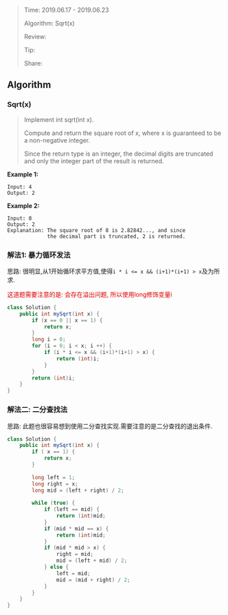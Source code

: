 > Time: 2019.06.17 - 2019.06.23
>
> Algorithm: Sqrt(x)
>  
> Review: 
>
> Tip: 
> 
> Share: 


## Algorithm

### Sqrt(x)

> Implement int sqrt(int x).
>
> Compute and return the square root of x, where x is guaranteed to be a non-negative integer.
>
> Since the return type is an integer, the decimal digits are truncated and only the integer part of the result is returned.

**Example 1:**

```
Input: 4
Output: 2
```

**Example 2:**

```
Input: 8
Output: 2
Explanation: The square root of 8 is 2.82842..., and since 
             the decimal part is truncated, 2 is returned.
```

### 解法1: 暴力循环发法

思路: 很明显,从1开始循环求平方值,使得`i * i <= x && (i+1)*(i+1) > x`及为所求.

<font color="#dd0000">这道题需要注意的是: 会存在溢出问题, 所以使用long修饰变量i</font>

```java 
class Solution {
    public int mySqrt(int x) {
        if (x == 0 || x == 1) {
            return x;
        }
        long i = 0;
        for (i = 0; i < x; i ++) {
            if (i * i <= x && (i+1)*(i+1) > x) {
                return (int)i;
            }
        }
        return (int)i; 
    }
}
```

### 解法二: 二分查找法

思路: 此题也很容易想到使用二分查找实现.需要注意的是二分查找的退出条件.

```java
class Solution {
    public int mySqrt(int x) {
        if ( x == 1) {
            return x;
        }
        
        long left = 1;
        long right = x;
        long mid = (left + right) / 2;
        
        while (true) {
            if (left == mid) {
                return (int)mid;
            }
            if (mid * mid == x) {
                return (int)mid;
            }
            if (mid * mid > x) {
                right = mid;
                mid = (left + mid) / 2;
            } else {
                left = mid;
                mid = (mid + right) / 2;
            }
        }
    }
}
```